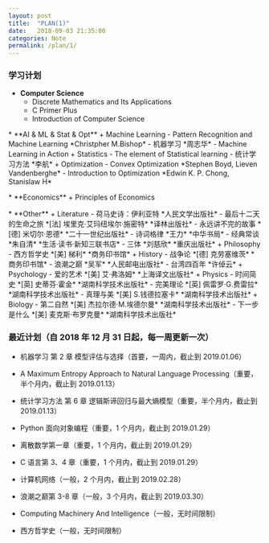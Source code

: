 ```yaml
---
layout: post
title:  "PLAN(1)"
date:   2018-09-03 21:35:00
categories: Note
permalink: /plan/1/
---
```


### 学习计划

* **Computer Science**
	+ Discrete Mathematics and Its Applications
	+ C Primer Plus
	+ Introduction of Computer Science
<p> </p>
* **AI & ML & Stat & Opt**
	+ Machine Learning
		- Pattern Recognition and Machine Learning *Christpher M.Bishop*
		- 机器学习 *周志华*
		- Machine Learning in Action
	+ Statistics
		- The element of Statistical learning
	    - 统计学习方法 *李航*
	+ Optimization
		- Convex Optimization *Stephen Boyd, Lieven Vandenberghe*
		- Introduction to Optimization *Edwin K. P. Chong, Stanislaw H*
<p> </p>
* **Economics**
	+ Principles of Economics
<p> </p>
* **Other**
	+ Literature
		- 荷马史诗：伊利亚特 *人民文学出版社*
		- 最后十二天的生命之旅 *[法] 埃里克·艾玛纽埃尔·施密特* *译林出版社*
		- 永远讲不完的故事 *[德] 米切尔·恩德* *二十一世纪出版社*
		- 诗词格律 *王力* *中华书局*
		- 经典常谈 *朱自清* *生活·读书·新知三联书店*
		- 三体 *刘慈欣* *重庆出版社*
	+ Philosophy
		- 西方哲学史 *[美] 梯利* *商务印书馆*
	+ History
		- 战争论 *[德] 克劳塞维茨* *商务印书馆*
		- 浪潮之巅 *吴军* *人民邮电出版社*
		- 台湾四百年 *许倬云*
	+ Psychology
		- 爱的艺术 *[美] 艾·弗洛姆* *上海译文出版社*
	+ Physics
		- 时间简史 *[英] 史蒂芬·霍金* *湖南科学技术出版社*
		- 完美理论 *[英] 佩雷罗·G.费雷拉* *湖南科学技术出版社*
		- 真理与美 *[美] S.钱德拉塞卡* *湖南科学技术出版社*
	+ Biology
		- 第二自然 *[美] 杰拉尔德·M.埃德尔曼* *湖南科学技术出版社*
		- 下一步是什么 *[美] 麦克斯·布罗克曼* *湖南科学技术出版社*

### 最近计划（自 2018 年 12 月 31 日起，每一周更新一次）

* 机器学习 第 2 章 模型评估与选择（首要，一周内，截止到 2019.01.06）

* A Maximum Entropy Approach to Natural Language Processing（重要，半个月内，截止到 2019.01.13）
* 统计学习方法 第 6 章 逻辑斯谛回归与最大熵模型（重要，半个月内，截止到 2019.01.13）

* Python 面向对象编程（重要，1 个月内，截止到 2019.01.29）
* 离散数学第一章（重要，1 个月内，截止到 2019.01.29）
* C 语言第 3、4 章（重要，1 个月内，截止到 2019.01.29）

* 计算机网络（一般，2 个月内，截止到 2019.02.28）
* 浪潮之巅第 3-8 章（一般，3 个月内，截止到 2019.03.30）

* Computing Machinery And Intelligence（一般，无时间限制）
* 西方哲学史（一般，无时间限制）
